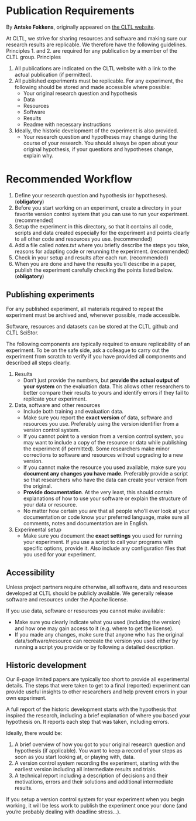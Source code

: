 # Publication Requirements
By **Antske Fokkens**, originally appeared on [the CLTL website](http://www.cltl.nl).


At CLTL, we strive for sharing resources and software and making sure our research results are replicable. We therefore have the following guidelines. Principles 1. and 2. are required for any publication by a member of the CLTL group.
Principles

1. All publications are indicated on the CLTL website with a link to the actual publication (if permitted).
2. All published experiments must be replicable. For any experiment, the following should be stored and made accessible where possible:
    * Your original research question and hypothesis
    * Data
    * Resources
    * Software
    * Results
    * Readme with necessary instructions
3. Ideally, the historic development of the experiment is also provided.
    * Your research question and hypotheses may change during the course of your research. You should always be open about your original hypothesis, if your questions and hypotheses change, explain why.

# Recommended Workflow

1. Define your research question and hypothesis (or hypotheses). (**obligatory**)
2. Before you start working on an experiment, create a directory in your favorite version control system that you can use to run your experiment. (recommended)
3. Setup the experiment in this directory, so that it contains all code, scripts and data created especially for the experiment and points clearly to all other code and resources you use. (recommended)
4. Add a file called *notes.txt* where you briefly describe the steps you take, reasons for adapting code or rerunning the experiment. (recommended)
5. Check in your setup and results after each run. (recommended)
6. When you are done and have the results you’ll describe in a paper, publish the experiment carefully checking the points listed below. (**obligatory**)

## Publishing experiments

For any published experiment, all materials required to repeat the experiment must be archived and, whenever possible, made accessible.

Software, resources and datasets can be stored at the CLTL github and CLTL SciStor.

The following components are typically required to ensure replicability of an experiment. To be on the safe side, ask a colleague to carry out the experiment from scratch to verify if you have provided all components and described all steps clearly.

1. Results
    * Don’t just provide the numbers, but **provide the actual output of your system** on the evaluation data. This allows other researchers to better compare their results to yours and identify errors if they fail to replicate your experiment.
2. Data, software and other resources
    * Include both training and evaluation data.
    * Make sure you report the **exact version** of data, software and resources you use. Preferably using the version identifier from a version control system.
    * If you cannot point to a version from a version control system, you may want to include a copy of the resource or data while publishing the experiment (if permitted). Some researchers make minor corrections to software and resources without upgrading to a new version.
    * If you cannot make the resource you used available, make sure you **document any changes you have made**. Preferably provide a script so that researchers who have the data can create your version from the original.
    * **Provide documentation**. At the very least, this should contain explanations of how to use your software or explain the structure of your data or resource.
    * No matter how certain you are that all people who’ll ever look at your documentation or code know your preferred language, make sure all comments, notes and documentation are in English.
3. Experimental setup
    * Make sure you document the **exact settings** you used for running your experiment. If you use a script to call your programs with specific options, provide it. Also include any configuration files that you used for your experiment.

## Accessibility

Unless project partners require otherwise, all software, data and resources developed at CLTL should be publicly available.
We generally release software and resources under the Apache license.

If you use data, software or resources you cannot make available:

* Make sure you clearly indicate what you used (including the version) and how one may gain access to it (e.g. where to get the license).
* If you made any changes, make sure that anyone who has the original data/software/resource can recreate the version you used either by running a script you provide or by following a detailed description.

## Historic development

Our 8-page limited papers are typically too short to provide all experimental details. The steps that were taken to get to a final (reported) experiment can provide useful insights to other researchers and help prevent errors in your own experiment.

A full report of the historic development starts with the hypothesis that inspired the research, including a brief explanation of where you based your hypothesis on. It reports each step that was taken, including errors.

Ideally, there would be:

1. A brief overview of how you got to your original research question and hypothesis (if applicable). You want to keep a record of your steps as soon as you start looking at, or playing with, data.
2. A version control system recording the experiment, starting with the earliest version including all intermediate results and trials.
3. A technical report including a description of decisions and their motivations, errors and their solutions and additional intermediate results.

If you setup a version control system for your experiment when you begin working, it will be less work to publish the experiment once your done (and you’re probably dealing with deadline stress…).
